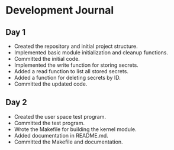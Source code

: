 # Development Journal

## Day 1
- Created the repository and initial project structure.
- Implemented basic module initialization and cleanup functions.
- Committed the initial code.
- Implemented the write function for storing secrets.
- Added a read function to list all stored secrets.
- Added a function for deleting secrets by ID.
- Committed the updated code.

## Day 2
- Created the user space test program.
- Committed the test program.
- Wrote the Makefile for building the kernel module.
- Added documentation in README.md.
- Committed the Makefile and documentation.



